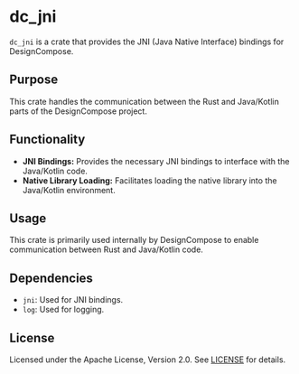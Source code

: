 # dc_jni

`dc_jni` is a crate that provides the JNI (Java Native Interface) bindings for DesignCompose.

## Purpose

This crate handles the communication between the Rust and Java/Kotlin parts of the DesignCompose project.

## Functionality

- **JNI Bindings:** Provides the necessary JNI bindings to interface with the Java/Kotlin code.
- **Native Library Loading:** Facilitates loading the native library into the Java/Kotlin environment.

## Usage

This crate is primarily used internally by DesignCompose to enable communication between Rust and Java/Kotlin code.

## Dependencies

- `jni`: Used for JNI bindings.
- `log`: Used for logging.

## License

Licensed under the Apache License, Version 2.0. See [LICENSE](https://www.apache.org/licenses/LICENSE-2.0) for details.
